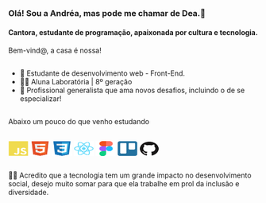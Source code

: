 ##

### Olá! Sou a Andréa, mas pode me chamar de Dea.👋
#### Cantora, estudante de programação, apaixonada por cultura e tecnologia.

Bem-vind@, a casa é nossa!

##

* 🚀 Estudante de desenvolvimento web - Front-End.
* 👩‍💻 Aluna Laboratória | 8º geração
* 🫶  Profissional generalista que ama novos desafios, incluindo o de se especializar!

##

Abaixo um pouco do que venho estudando

<div style="display: inline_block"><br>
  <img align="center" alt="andrea-Js" height="30" width="40" src="https://raw.githubusercontent.com/devicons/devicon/master/icons/javascript/javascript-plain.svg">
  <img align="center" alt="andrea-HTML" height="30" width="40" src="https://raw.githubusercontent.com/devicons/devicon/master/icons/html5/html5-original.svg">
  <img align="center" alt="andrea-CSS" height="30" width="40" src="https://raw.githubusercontent.com/devicons/devicon/master/icons/css3/css3-original.svg">
  <img align="center" alt="andrea-React" height="30" width="40" src="https://raw.githubusercontent.com/devicons/devicon/master/icons/react/react-original.svg">
  <img align="center" alt="andrea-CSS" height="30" width="40" src="https://raw.githubusercontent.com/devicons/devicon/master/icons/figma/figma-original.svg">
  <img align="center" alt="andrea-React" height="30" width="40" src="https://raw.githubusercontent.com/devicons/devicon/master/icons/trello/trello-plain.svg">
  <img align="center" alt="andrea-React" height="30" width="40" src="https://raw.githubusercontent.com/devicons/devicon/master/icons/github/github-original.svg">
 </div>
 </div>
 
  ##

  🏳️‍🌈 Acredito que a tecnologia tem um grande impacto no desenvolvimento social, desejo muito somar para que ela trabalhe em prol da inclusão e diversidade.
